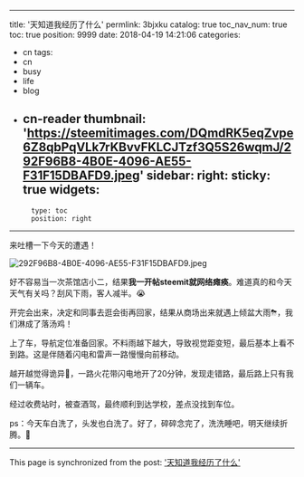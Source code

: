 
---
title: '天知道我经历了什么'
permlink: 3bjxku
catalog: true
toc_nav_num: true
toc: true
position: 9999
date: 2018-04-19 14:21:06
categories:
- cn
tags:
- cn
- busy
- life
- blog
- cn-reader
thumbnail: 'https://steemitimages.com/DQmdRK5eqZvpe6Z8qbPqVLk7rKBvvFKLCJTzf3Q5S26wqmJ/292F96B8-4B0E-4096-AE55-F31F15DBAFD9.jpeg'
sidebar:
    right:
        sticky: true
widgets:
    -
        type: toc
        position: right
---


来吐槽一下今天的遭遇！

![292F96B8-4B0E-4096-AE55-F31F15DBAFD9.jpeg](https://steemitimages.com/DQmdRK5eqZvpe6Z8qbPqVLk7rKBvvFKLCJTzf3Q5S26wqmJ/292F96B8-4B0E-4096-AE55-F31F15DBAFD9.jpeg)

好不容易当一次茶馆店小二，结果<b>我一开帖steemit就网络瘫痪</b>。难道真的和今天天气有关吗？刮风下雨，客人减半。😭

开完会出来，决定和同事去逛会街再回家，结果从商场出来就遇上倾盆大雨⛈，我们淋成了落汤鸡！

上了车，导航定位准备回家。不料雨越下越大，导致视觉距变短，最后基本上看不到路。这是伴随着闪电和雷声一路慢慢向前移动。

越开越觉得诡异🌚，一路火花带闪电地开了20分钟，发现走错路，最后路上只有我们一辆车。

经过收费站时，被查酒驾，最终顺利到达学校，差点没找到车位。

ps：今天车白洗了，头发也白洗了。好了，碎碎念完了，洗洗睡吧，明天继续折腾。🌛

- - -

This page is synchronized from the post: ['天知道我经历了什么'](https://steemit.com/@mrspointm/3bjxku)
